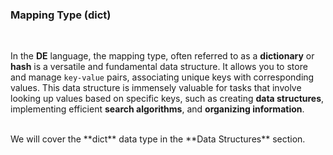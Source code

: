 ### Mapping Type (dict)

<br />

In the **DE** language, the mapping type, often referred to as a **dictionary** or **hash** is a versatile and fundamental data structure. It allows you to store and manage `key-value` pairs, associating unique keys with corresponding values. This data structure is immensely valuable for tasks that involve looking up values based on specific keys, such as creating **data structures**, implementing efficient **search algorithms**, and **organizing information**.

<br />
We will cover the **dict** data type in the **Data Structures** section.

